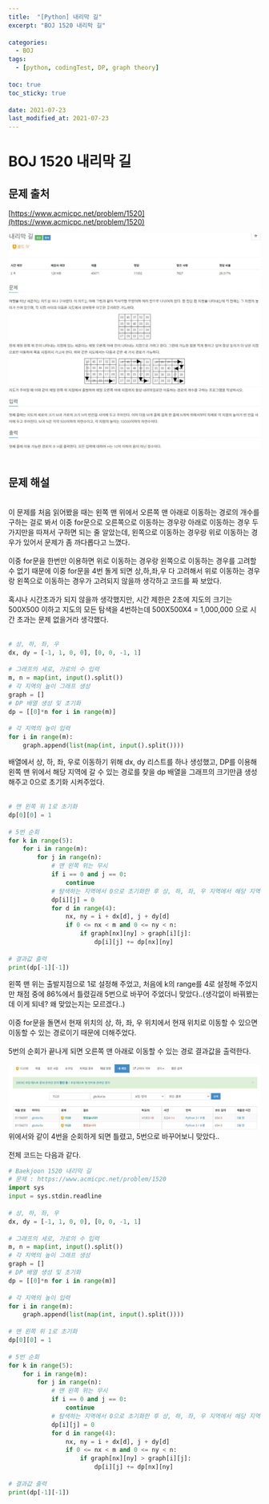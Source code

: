```yaml
---
title:  "[Python] 내리막 길"
excerpt: "BOJ 1520 내리막 길"

categories:
  - BOJ
tags:
  - [python, codingTest, DP, graph theory]

toc: true
toc_sticky: true
 
date: 2021-07-23
last_modified_at: 2021-07-23
---
```


# BOJ 1520 내리막 길
## 문제 출처
[https://www.acmicpc.net/problem/1520](https://www.acmicpc.net/problem/1520)
<br/>

![picture](../assets/images/BOJ_1520_1.JPG)
![picture](../assets/images/BOJ_1520_2.JPG)<br/>
<br/>

## 문제 해설
<br/>
이 문제를 처음 읽어봤을 때는 왼쪽 맨 위에서 오른쪽 맨 아래로 이동하는 경로의 개수를 구하는 걸로 봐서 이중 for문으로 오른쪽으로 이동하는 경우랑 아래로 이동하는 경우 두 가지만을 따져서 구하면 되는 줄 알았는데, 왼쪽으로 이동하는 경우랑 위로 이동하는 경우가 있어서 문제가 좀 까다롭다고 느꼈다.<br/>
<br/>
이중 for문을 한번만 이용하면 위로 이동하는 경우랑 왼쪽으로 이동하는 경우를 고려할 수 없기 때문에 이중 for문을 4번 돌게 되면 상,하,좌,우 다 고려해서 위로 이동하는 경우랑 왼쪽으로 이동하는 경우가 고려되지 않을까 생각하고 코드를 짜 보았다.<br/>
<br/>
혹시나 시간초과가 되지 않을까 생각했지만, 시간 제한은 2초에 지도의 크기는 500X500 이하고 지도의 모든 탐색을 4번하는데 500X500X4 =  1,000,000 으로 시간 초과는 문제 없을거라 생각했다.<br/>
<br/>

``` python
# 상, 하, 좌, 우
dx, dy = [-1, 1, 0, 0], [0, 0, -1, 1]

# 그래프의 세로, 가로의 수 입력
m, n = map(int, input().split())
# 각 지역의 높이 그래프 생성
graph = []
# DP 배열 생성 및 초기화
dp = [[0]*n for i in range(m)]

# 각 지역의 높이 입력
for i in range(m):
    graph.append(list(map(int, input().split())))
```
배열에서 상, 하, 좌, 우로 이동하기 위해 dx, dy 리스트를 하나 생성했고, DP를 이용해 왼쪽 맨 위에서 해당 지역에 갈 수 있는 경로를 찾을 dp 배열을 그래프의 크기만큼 생성해주고 0으로 초기화 시켜주었다.<br/>
<br/>

```python
# 맨 왼쪽 위 1로 초기화
dp[0][0] = 1

# 5번 순회
for k in range(5):
    for i in range(m):
        for j in range(n):
            # 맨 왼쪽 위는 무시
            if i == 0 and j == 0:
                continue
            # 탐색하는 지역에서 0으로 초기화한 후 상, 하, 좌, 우 지역에서 해당 지역으로 갈 수 있으면 더하기
            dp[i][j] = 0
            for d in range(4):
                nx, ny = i + dx[d], j + dy[d]
                if 0 <= nx < m and 0 <= ny < n:
                    if graph[nx][ny] > graph[i][j]:
                        dp[i][j] += dp[nx][ny]

# 결과값 출력
print(dp[-1][-1])
```
왼쪽 맨 위는 출발지점으로 1로 설정해 주었고, 처음에 k의 range를 4로 설정해 주었지만 채점 중에 86%에서 틀렸길래 5번으로 바꾸어 주었더니 맞았다..(생각없이 바꿔봤는데 이게 되네? 왜 맞았는지는 모르겠다..)<br/>
<br/>
이중 for문을 돌면서 현재 위치의 상, 하, 좌, 우 위치에서 현재 위치로 이동할 수 있으면 이동할 수 있는 경로이기 때문에 더해주었다.<br/>
<br/>
5번의 순회가 끝나게 되면 오른쪽 맨 아래로 이동할 수 있는 경로 결과값을 출력한다.<br/>
<br/>
![picture](../assets/images/BOJ_1520_result.JPG)
위에서와 같이 4번을 순회하게 되면 틀렸고, 5번으로 바꾸어보니 맞았다..<br/>
<br/>
전체 코드는 다음과 같다.
```python
# Baekjoon 1520 내리막 길
# 문제 : https://www.acmicpc.net/problem/1520
import sys
input = sys.stdin.readline

# 상, 하, 좌, 우
dx, dy = [-1, 1, 0, 0], [0, 0, -1, 1]

# 그래프의 세로, 가로의 수 입력
m, n = map(int, input().split())
# 각 지역의 높이 그래프 생성
graph = []
# DP 배열 생성 및 초기화
dp = [[0]*n for i in range(m)]

# 각 지역의 높이 입력
for i in range(m):
    graph.append(list(map(int, input().split())))

# 맨 왼쪽 위 1로 초기화
dp[0][0] = 1

# 5번 순회
for k in range(5):
    for i in range(m):
        for j in range(n):
            # 맨 왼쪽 위는 무시
            if i == 0 and j == 0:
                continue
            # 탐색하는 지역에서 0으로 초기화한 후 상, 하, 좌, 우 지역에서 해당 지역으로 갈 수 있으면 더하기
            dp[i][j] = 0
            for d in range(4):
                nx, ny = i + dx[d], j + dy[d]
                if 0 <= nx < m and 0 <= ny < n:
                    if graph[nx][ny] > graph[i][j]:
                        dp[i][j] += dp[nx][ny]

# 결과값 출력
print(dp[-1][-1])
```